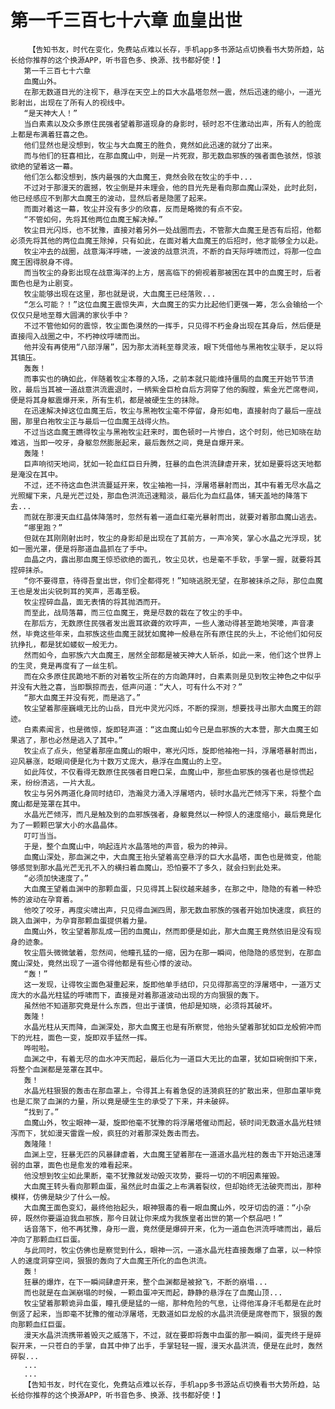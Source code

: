 # 第一千三百七十六章 血皇出世
        【告知书友，时代在变化，免费站点难以长存，手机app多书源站点切换看书大势所趋，站长给你推荐的这个换源APP，听书音色多、换源、找书都好使！】
       第一千三百七十六章
       血魔山外。
       在那无数道目光的注视下，悬浮在天空上的巨大水晶塔忽然一震，然后迅速的缩小，一道光影射出，出现在了所有人的视线中。
       “是天神大人！”
       当白素素以及众多原住民强者望着那道现身的身影时，顿时忍不住激动出声，所有人的脸庞上都是布满着狂喜之色。
       他们显然也是没想到，牧尘与大血魔王的胜负，竟然如此迅速的就分了出来。
       而与他们的狂喜相比，在那血魔山中，则是一片死寂，那无数血邪族的强者面色骇然，惊骇欲绝的望着这一幕。
       他们怎么都没想到，族内最强的大血魔王，竟然会败在牧尘的手中...
       不过对于那漫天的震撼，牧尘倒是并未理会，他的目光先是看向那血魔山深处，此时此刻，他已经感应不到那大血魔王的波动，显然后者是隐匿了起来。
       而面对着这一幕，牧尘并没有多少的欣喜，反而是略微的有点不安。
       “不管如何，先将其他两位血魔王解决掉。”
       牧尘目光闪烁，也不犹豫，直接对着另外一处战圈而去，不管那大血魔王是否有后招，他都必须先将其他的两位血魔王除掉，只有如此，在面对着大血魔王的后招时，他才能够全力以赴。
       牧尘冲去的战圈，战意海洋呼啸，一波波的战意洪流，不断的自天际呼啸而过，将那一位血魔王困得脱身不得。
       而当牧尘的身影出现在战意海洋的上方，居高临下的俯视着那被困在其中的血魔王时，后者面色也是为止剧变。
       牧尘能够出现在这里，那也就是说，大血魔王已经落败...
       “怎么可能？！”这位血魔王震惊失声，大血魔王的实力比起他们更强一筹，怎么会输给一个仅仅只是地至尊大圆满的家伙手中？
       不过不管他如何的震惊，牧尘面色漠然的一挥手，只见得不朽金身出现在其身后，然后便是直接闯入战圈之中，不朽神纹呼啸而出。
       他并没有再使用“八部浮屠”，因为那太消耗至尊灵液，眼下凭借他与黑袍牧尘联手，足以将其镇压。
       轰轰！
       而事实也的确如此，伴随着牧尘本尊的入场，之前本就只能维持僵局的血魔王开始节节溃败，最后当其被一道战意洪流震退时，一柄紫金巨枪自后方洞穿了他的胸膛，紫金光芒席卷间，便是将其身躯震爆开来，所有生机，都是被硬生生的抹除。
       在迅速解决掉这位血魔王后，牧尘与黑袍牧尘毫不停留，身形如电，直接射向了最后一座战圈，那里白袍牧尘正与最后一位血魔王战得火热。
       不过当这血魔王瞧得牧尘与黑袍牧尘赶来时，面色顿时一片惨白，这个时刻，他已知晓在劫难逃，当即一咬牙，身躯忽然膨胀起来，最后轰然之间，竟是自爆开来。
       轰隆！
       巨声响彻天地间，犹如一轮血红巨日升腾，狂暴的血色洪流肆虐开来，犹如是要将这天地都是淹没在其中。
       不过，还不待这血色洪流蔓延开来，牧尘袖袍一抖，浮屠塔暴射而出，其中有着无尽水晶之光照耀下来，凡是光芒过处，那血色洪流迅速黯淡，最后化为血红晶体，铺天盖地的降落下去...
       而就在那漫天血红晶体降落时，忽然有着一道血红毫光暴射而出，就要对着那血魔山逃去。
       “哪里跑？”
       但就在其刚刚射出时，牧尘的身影却是出现在了其前方，一声冷笑，掌心水晶之光浮现，犹如一圈光罩，便是将那道血晶抓在了手中。
       血晶之内，露出那血魔王惊恐欲绝的面孔，牧尘见状，也是毫不手软，手掌一握，就要将其捏碎抹杀。
       “你不要得意，待得吾皇出世，你们全都得死！”知晓逃脱无望，在那被抹杀之际，那位血魔王也是发出尖锐刺耳的笑声，恶毒至极。
       牧尘捏碎血晶，面无表情的将其抛洒而开。
       而至此，战局落幕，而三位血魔王，竟是尽数的栽在了牧尘的手中。
       在那后方，无数原住民强者发出震耳欲聋的欢呼声，一些人激动得甚至跪地哭嚎，声音凄然，毕竟这些年来，血邪族这些血魔王就犹如魔神一般悬在所有原住民的头上，不论他们如何反抗挣扎，都是犹如蝼蚁一般无力。
       然而如今，血邪族六大血魔王，居然全部都是被天神大人斩杀，如此一来，他们这个世界上的生灵，竟是再度有了一丝生机。
       而在众多原住民跪地不断的对着牧尘所在的方向跪拜时，白素素则是见到牧尘神色之中似乎并没有大胜之喜，当即飘掠而去，低声问道：“大人，可有什么不对？”
       “那大血魔王并没有死，而是逃了。”
       牧尘望着那座巍峨无比的山岳，目光中灵光闪烁，不断的探测，想要找寻出那大血魔王的踪迹。
       白素素闻言，也是微惊，旋即轻声道：“这血魔山如今已是血邪族的大本营，那大血魔王如果逃了，那也必然是逃入了其中。”
       牧尘点了点头，他望着那座血魔山的眼中，寒光闪烁，旋即他袖袍一抖，浮屠塔暴射而出，迎风暴涨，眨眼间便是化为十数万丈庞大，悬浮在血魔山的上空。
       如此阵仗，不仅看得无数原住民强者目瞪口呆，血魔山中，那些血邪族的强者也是惊慌起来，纷纷溃逃，一片大乱。
       牧尘与另外两道化身同时结印，浩瀚灵力涌入浮屠塔内，顿时水晶光芒倾泻下来，将整个血魔山都是笼罩在其中。
       水晶光芒倾泻，而凡是触及到的血邪族强者，身躯竟然以一种惊人的速度缩小，最后竟是化为了一颗颗巴掌大小的水晶晶体。
       叮叮当当。
       于是，整个血魔山中，响起连片水晶落地的声音，极为的神异。
       血魔山深处，那血渊之中，大血魔王抬头望着高空悬浮的巨大水晶塔，面色也是微变，他能够感觉到那水晶光芒无孔不入的横扫着血魔山，恐怕要不了多久，就会扫到此处来。
       “必须加快速度了。”
       大血魔王望着血渊中的那颗血蛋，只见得其上裂纹越来越多，在那之中，隐隐的有着一种恐怖的波动在孕育着。
       他咬了咬牙，再度尖啸出声，只见得血渊四周，那无数血邪族的强者开始加快速度，疯狂的跳入血渊中，为孕育那颗血蛋提供着力量。
       血魔山外，牧尘望着那乱成一团的血魔山，然而即便是如此，那大血魔王竟然依旧是没有现身的迹象。
       牧尘眉头微微皱着，忽然间，他瞳孔猛的一缩，因为在那一瞬间，他隐隐的感觉到，在那血魔山深处，竟然出现了一道令得他都是有些心悸的波动。
       “轰！”
       这一发现，让得牧尘面色凝重起来，旋即他单手结印，只见得那高空的浮屠塔中，一道万丈庞大的水晶光柱猛的呼啸而下，直接是对着那道波动出现的方向狠狠的轰下。
       虽然他不知道那究竟是什么东西，但出于谨慎，他却是知晓，必须将其破坏。
       轰隆！
       水晶光柱从天而降，血渊深处，那大血魔王也是有所察觉，他抬头望着那犹如巨龙般俯冲而下的光柱，面色一变，旋即双手猛然一挥。
       哗啦啦。
       血渊之中，有着无尽的血水冲天而起，最后化为一道巨大无比的血罩，犹如巨碗倒扣下来，将整个血渊都是笼罩在其中。
       轰！
       水晶光柱狠狠的轰击在那血罩上，令得其上有着急促的涟漪疯狂的扩散出来，但那血罩毕竟也是汇聚了血渊的力量，所以竟是硬生生的承受了下来，并未破碎。
       “找到了。”
       血魔山外，牧尘眼神一凝，旋即他毫不犹豫的将浮屠塔催动而起，顿时间无数道水晶光柱倾泻而下，犹如漫天雷霆一般，疯狂的对着那深处轰击而去。
       轰隆隆！
       血渊上空，狂暴无匹的风暴肆虐着，大血魔王望着那在一道道水晶光柱的轰击下开始迅速薄弱的血罩，面色也是愈发的难看起来。
       他没想到牧尘如此果断，毫不犹豫就发动毁灭攻势，要将一切的不明因素摧毁。
       大血魔王转头看向那颗血蛋，虽然此时血蛋之上布满着裂纹，但却始终无法破壳而出，那种模样，仿佛是缺少了什么一般。
       大血魔王面色变幻，最终他抬起头，眼神狠毒的看一眼血魔山外，咬牙切齿的道：“小杂碎，既然你要逼迫我血邪族，那今日就让你来成为我族皇者出世的第一个祭品吧！”
       话音落下，他不再犹豫，身形一震，竟然便是爆碎开来，化为一道血色洪流呼啸而出，最后冲向了那颗血红巨蛋。
       与此同时，牧尘仿佛也是察觉到什么，眼神一沉，一道水晶光柱直接轰爆了血罩，以一种惊人的速度洞穿空间，狠狠的轰向了大血魔王所化的血色洪流。
       轰！
       狂暴的爆炸，在下一瞬间肆虐开来，整个血渊都是被掀飞，不断的崩塌...
       而也就是在血渊崩塌的时候，一颗血蛋冲天而起，静静的悬浮在了血魔山顶...
       牧尘望着那颗诡异血蛋，瞳孔便是猛的一缩，那种危险的气息，让得他浑身汗毛都是在此时倒竖了起来，当即毫不犹豫的催动浮屠塔，无数道如巨龙般的水晶洪流便是席卷而下，狠狠的轰向那颗血红巨蛋。
       漫天水晶洪流携带着毁灭之威落下，不过，就在要即将轰中血蛋的那一瞬间，蛋壳终于是碎裂开来，一只苍白的手掌，自其中伸了出手，手掌轻轻一握，漫天水晶洪流，便是在此时，轰然碎裂...
       ...
       ...
       【告知书友，时代在变化，免费站点难以长存，手机app多书源站点切换看书大势所趋，站长给你推荐的这个换源APP，听书音色多、换源、找书都好使！】